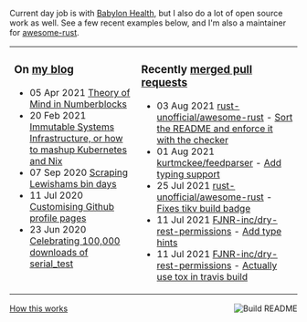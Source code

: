 Current day job is with [Babylon Health](https://github.com/babylonhealth), but I also do a lot of open source work as well. See a few recent examples below, and I'm also a maintainer for [awesome-rust](https://github.com/rust-unofficial/awesome-rust).

<table><tr><td valign="top">

### On [my blog](https://tevps.net/blog)
<!-- blog starts -->
* 05 Apr 2021 [Theory of Mind in Numberblocks](https://tevps.net/blog/2021/4/5/theory-mind-numberblocks/)
* 20 Feb 2021 [Immutable Systems Infrastructure, or how to mashup Kubernetes and Nix](https://tevps.net/blog/2021/2/20/immutable-systems-infrastructure-or-how-mashup-kub/)
* 07 Sep 2020 [Scraping Lewishams bin days](https://tevps.net/blog/2020/9/7/scraping-lewishams-bin-days/)
* 11 Jul 2020 [Customising Github profile pages](https://tevps.net/blog/2020/7/11/customising-github-profile-pages/)
* 23 Jun 2020 [Celebrating 100,000 downloads of serial_test](https://tevps.net/blog/2020/6/23/celebrating-100000-downloads-serial_test/)
<!-- blog ends -->

</td><td valign="top">

### Recently [merged pull requests](https://github.com/search?o=desc&q=is%3Apr+author%3Apalfrey+-user%3Apalfrey+is%3Amerged+is%3Apublic&s=created&type=Issues)

<!-- prs starts -->
* 03 Aug 2021 [rust-unofficial/awesome-rust](https://github.com/rust-unofficial/awesome-rust) - [Sort the README and enforce it with the checker](https://github.com/rust-unofficial/awesome-rust/pull/1121)
* 01 Aug 2021 [kurtmckee/feedparser](https://github.com/kurtmckee/feedparser) - [Add typing support](https://github.com/kurtmckee/feedparser/pull/282)
* 25 Jul 2021 [rust-unofficial/awesome-rust](https://github.com/rust-unofficial/awesome-rust) - [Fixes tikv build badge](https://github.com/rust-unofficial/awesome-rust/pull/1117)
* 11 Jul 2021 [FJNR-inc/dry-rest-permissions](https://github.com/FJNR-inc/dry-rest-permissions) - [Add type hints](https://github.com/FJNR-inc/dry-rest-permissions/pull/21)
* 11 Jul 2021 [FJNR-inc/dry-rest-permissions](https://github.com/FJNR-inc/dry-rest-permissions) - [Actually use tox in travis build](https://github.com/FJNR-inc/dry-rest-permissions/pull/22)
<!-- prs ends -->

</td></tr></table>

<a href="https://github.com/palfrey/palfrey/actions"><img src="https://github.com/palfrey/palfrey/workflows/Build%20README/badge.svg?branch=master" align="right" alt="Build README"></a> <a href="https://tevps.net/blog/2020/7/11/customising-github-profile-pages/">How this works</a>
